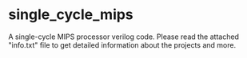 # single_cycle_mips
A single-cycle MIPS processor verilog code.
Please read the attached "info.txt" file to get detailed information about the projects and more.
